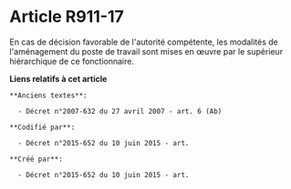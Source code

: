 # Article R911-17

En cas de décision favorable de l'autorité compétente, les modalités de l'aménagement du poste de travail sont mises en œuvre
par le supérieur hiérarchique de ce fonctionnaire.

**Liens relatifs à cet article**

	**Anciens textes**:

	  - Décret n°2007-632 du 27 avril 2007 - art. 6 (Ab)

	**Codifié par**:

	  - Décret n°2015-652 du 10 juin 2015 - art.

	**Créé par**:

	  - Décret n°2015-652 du 10 juin 2015 - art.
